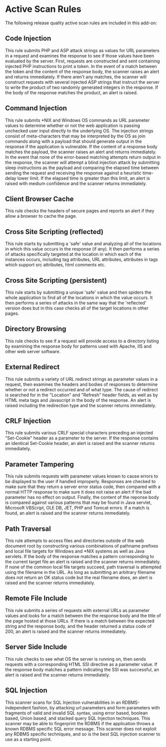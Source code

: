 # Active Scan Rules #

The following release quality active scan rules are included in this add-on:

## Code Injection ##

This rule submits PHP and ASP attack strings as values for URL parameters in a request and examines the response to see if those values have been evaluated by the server. First, requests are constructed and sent containing injected PHP instructions to print a token. In the event of a match between the token and the content of the response body, the scanner raises an alert and returns immediately. If there aren't any matches, the scanner will construct requests with several injected ASP strings that instruct the server to write the product of two randomly generated integers in the response. If the body of the response matches the product, an alert is raised.

## Command Injection ##

This rule submits \*NIX and Windows OS commands as URL parameter values to determine whether or not the web application is passing unchecked user input directly to the underlying OS. The injection strings consist of meta-characters that may be interpreted by the OS as join commands along with a payload that should generate output in the response if the application is vulnerable. If the content of a response body matches the payload, the scanner raises an alert and returns immediately. In the event that none of the error-based matching attempts return output in the response, the scanner will attempt a blind injection attack by submitting sleep instructions as the payload and comparing the elapsed time between sending the request and receiving the response against a heuristic time-delay lower limit. If the elapsed time is greater than this limit, an alert is raised with medium confidence and the scanner returns immediately.

## Client Browser Cache ##

This rule checks the headers of secure pages and reports an alert if they allow a browser to cache the page.

## Cross Site Scripting (reflected) ##

This rule starts by submitting a 'safe' value and analyzing all of the locations in which this value occurs in the response (if any).
It then performs a series of attacks specifically targeted at the location in which each of the instances occurs, including tag attributes, URL attributes, attributes in tags which support src attributes, html comments etc.

## Cross Site Scripting (persistent) ##

This rule starts by submitting a unique 'safe' value and then spiders the whole application to find all of the locations in which the value occurs.
It then performs a series of attacks in the same way that the 'reflected' version does but in this case checks all of the target locations in other pages.

## Directory Browsing ##

This rule checks to see if a request will provide access to a directory listing by examining the response body for patterns used with Apache, IIS and other web server software.

## External Redirect ##

This rule submits a variety of URL redirect strings as parameter values in a request, then examines the headers and bodies of responses to determine whether or not a redirect occurred and of what type. The cause of redirect is searched for in the "Location" and "Refresh" header fields, as well as by HTML meta tags and Javascript in the body of the response. An alert is raised including the redirection type and the scanner returns immediately.

## CRLF Injection ##

This rule submits various CRLF special characters preceding an injected "Set-Cookie" header as a parameter to the server. If the response contains an identical Set-Cookie header, an alert is raised and the scanner returns immediately.

## Parameter Tampering ##

This rule submits requests with parameter values known to cause errors to be displayed to the user if handled improperly. Responses are checked to make sure that they return a server error status code, then compared with a normal HTTP response to make sure it does not raise an alert if the bad parameter has no effect on output. Finally, the content of the reponse body is compared against various patterns that may be found in Java servlet, Microsoft VBScript, OLE DB, JET, PHP and Tomcat errors. If a match is found, an alert is raised and the scanner returns immediately.

## Path Traversal ##

This rule attempts to access files and directories outside of the web document root by constructing various combinations of pathname prefixes and local file targets for Windows and \*NIX systems as well as Java servlets. If the body of the response matches a pattern corresponding to the current target file an alert is raised and the scanner returns immediately. If none of the common local file targets succeed, path traversal is attempted using the filename in the URL. As long as submitting an arbitrary filename does not return an OK status code but the real filename does, an alert is raised and the scanner returns immediately.

## Remote File Include ##

This rule submits a series of requests with external URLs as parameter values and looks for a match between the the response body and the title of the page hosted at those URLs. If there is a match between the expected string and the response body, and the header returned a status code of 200, an alert is raised and the scanner returns immediately.

## Server Side Include ##

This rule checks to see what OS the server is running on, then sends requests with a corresponding HTML SSI directive as a parameter value. If the response body matches a pattern indicating the SSI was successful, an alert is raised and the scanner returns immediately.

## SQL Injection ##

This scanner scans for SQL Injection vulnerabilities in an RDBMS-independent fashion, by attacking url parameters and form parameters with fragments of valid and invalid SQL syntax, using error based, boolean based, Union based, and stacked query SQL Injection techniques.
This scanner may be able to fingerprint the RDBMS if the application throws a known RDBMS specific SQL error message.
This scanner does not exploit any RDBMS specific techniques, and so is the best SQL injection scanner to use as a starting point.